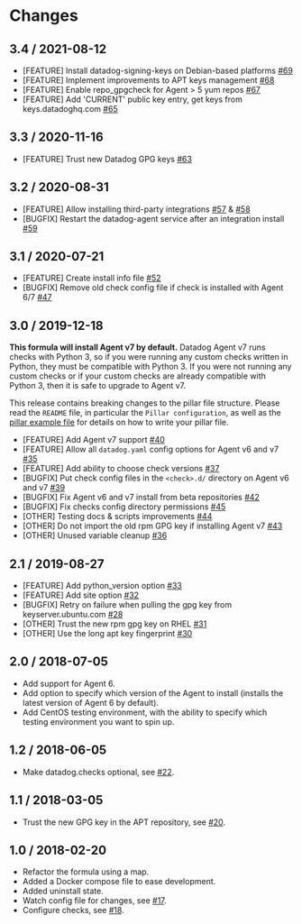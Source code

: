 # Changes

## 3.4 / 2021-08-12

* [FEATURE] Install datadog-signing-keys on Debian-based platforms [#69][]
* [FEATURE] Implement improvements to APT keys management [#68][]
* [FEATURE] Enable repo_gpgcheck for Agent > 5 yum repos [#67][]
* [FEATURE] Add 'CURRENT' public key entry, get keys from keys.datadoghq.com [#65][]

## 3.3 / 2020-11-16

* [FEATURE] Trust new Datadog GPG keys [#63][]

## 3.2 / 2020-08-31

* [FEATURE] Allow installing third-party integrations [#57][] & [#58][]
* [BUGFIX] Restart the datadog-agent service after an integration install [#59][]

## 3.1 / 2020-07-21

* [FEATURE] Create install info file [#52][]
* [BUGFIX] Remove old check config file if check is installed with Agent 6/7 [#47][]

## 3.0 / 2019-12-18

**This formula will install Agent v7 by default.** Datadog Agent v7 runs checks with Python 3, so if you were running any custom checks written in Python, they must be compatible with Python 3. If you were not running any custom checks or if your custom checks are already compatible with Python 3, then it is safe to upgrade to Agent v7.

This release contains breaking changes to the pillar file structure. Please read the `README` file, in particular the `Pillar configuration`, as well as the [pillar example file](pillar.example) for details on how to write your pillar file.

* [FEATURE] Add Agent v7 support [#40][]
* [FEATURE] Allow all `datadog.yaml` config options for Agent v6 and v7 [#35][]
* [FEATURE] Add ability to choose check versions [#37][]
* [BUGFIX] Put check config files in the `<check>.d/` directory on Agent v6 and v7 [#39][]
* [BUGFIX] Fix Agent v6 and v7 install from beta repositories [#42][]
* [BUGFIX] Fix checks config directory permissions [#45][]
* [OTHER] Testing docs & scripts improvements [#44][]
* [OTHER] Do not import the old rpm GPG key if installing Agent v7 [#43][]
* [OTHER] Unused variable cleanup [#36][]

## 2.1 / 2019-08-27

* [FEATURE] Add python_version option [#33][]
* [FEATURE] Add site option [#32][]
* [BUGFIX] Retry on failure when pulling the gpg key from keyserver.ubuntu.com [#28][]
* [OTHER] Trust the new rpm gpg key on RHEL [#31][]
* [OTHER] Use the long apt key fingerprint [#30][]

## 2.0 / 2018-07-05

* Add support for Agent 6.
* Add option to specify which version of the Agent to install (installs the latest version of Agent 6 by default).
* Add CentOS testing environment, with the ability to specify which testing environment you want to spin up.

## 1.2 / 2018-06-05

* Make datadog.checks optional, see [#22][].

## 1.1 / 2018-03-05

* Trust the new GPG key in the APT repository, see [#20][].

## 1.0 / 2018-02-20

* Refactor the formula using a map.
* Added a Docker compose file to ease development.
* Added uninstall state.
* Watch config file for changes, see [#17][].
* Configure checks, see [#18][].

<!--- The following link definition list is generated by PimpMyChangelog --->
[#17]: https://github.com/DataDog/datadog-formula/issues/17
[#18]: https://github.com/DataDog/datadog-formula/issues/18
[#20]: https://github.com/DataDog/datadog-formula/issues/20
[#22]: https://github.com/DataDog/datadog-formula/issues/22
[#28]: https://github.com/DataDog/datadog-formula/issues/28
[#30]: https://github.com/DataDog/datadog-formula/issues/30
[#31]: https://github.com/DataDog/datadog-formula/issues/31
[#32]: https://github.com/DataDog/datadog-formula/issues/32
[#33]: https://github.com/DataDog/datadog-formula/issues/33
[#35]: https://github.com/DataDog/datadog-formula/issues/35
[#36]: https://github.com/DataDog/datadog-formula/issues/36
[#37]: https://github.com/DataDog/datadog-formula/issues/37
[#39]: https://github.com/DataDog/datadog-formula/issues/39
[#40]: https://github.com/DataDog/datadog-formula/issues/40
[#42]: https://github.com/DataDog/datadog-formula/issues/42
[#43]: https://github.com/DataDog/datadog-formula/issues/43
[#44]: https://github.com/DataDog/datadog-formula/issues/44
[#45]: https://github.com/DataDog/datadog-formula/issues/45
[#47]: https://github.com/DataDog/datadog-formula/issues/47
[#52]: https://github.com/DataDog/datadog-formula/issues/52
[#57]: https://github.com/DataDog/datadog-formula/issues/57
[#58]: https://github.com/DataDog/datadog-formula/issues/58
[#59]: https://github.com/DataDog/datadog-formula/issues/59
[#63]: https://github.com/DataDog/datadog-formula/issues/63
[#65]: https://github.com/DataDog/datadog-formula/issues/65
[#67]: https://github.com/DataDog/datadog-formula/issues/67
[#68]: https://github.com/DataDog/datadog-formula/issues/68
[#69]: https://github.com/DataDog/datadog-formula/issues/69